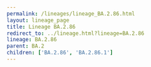 ```yaml
---
permalink: /lineages/lineage_BA.2.86.html
layout: lineage_page
title: Lineage BA.2.86
redirect_to: ../lineage.html?lineage=BA.2.86
lineage: BA.2.86
parent: BA.2
children: ['BA.2.86', 'BA.2.86.1']
---
```

